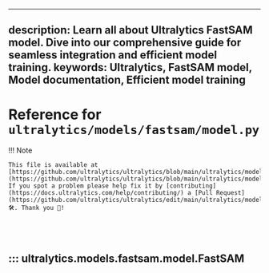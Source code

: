 ______________________________________________________________________

## description: Learn all about Ultralytics FastSAM model. Dive into our comprehensive guide for seamless integration and efficient model training. keywords: Ultralytics, FastSAM model, Model documentation, Efficient model training

# Reference for `ultralytics/models/fastsam/model.py`

!!! Note

```
This file is available at [https://github.com/ultralytics/ultralytics/blob/main/ultralytics/models/fastsam/model.py](https://github.com/ultralytics/ultralytics/blob/main/ultralytics/models/fastsam/model.py). If you spot a problem please help fix it by [contributing](https://docs.ultralytics.com/help/contributing/) a [Pull Request](https://github.com/ultralytics/ultralytics/edit/main/ultralytics/models/fastsam/model.py) 🛠️. Thank you 🙏!
```

<br><br>

## ::: ultralytics.models.fastsam.model.FastSAM

<br><br>
